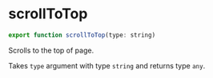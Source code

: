 # scrollToTop

```js
export function scrollToTop(type: string)
```

Scrolls to the top of page.

Takes `type` argument with type `string` and returns type `any`.